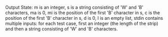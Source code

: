 Output State: m is an integer, s is a string consisting of 'W' and 'B' characters, ma is 0, mi is the position of the first 'B' character in s, c is the position of the first 'B' character in s, d is 0, l is an empty list, stdin contains multiple inputs: for each test case, first an integer (the length of the strip) and then a string consisting of 'W' and 'B' characters.